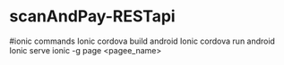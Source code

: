 # scanAndPay-RESTapi

#ionic commands
Ionic cordova build android
Ionic cordova run android
Ionic serve
ionic -g page <pagee_name>

